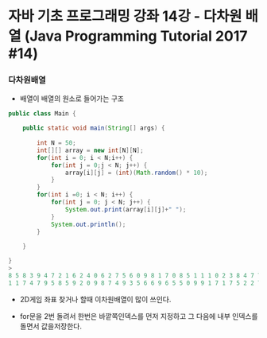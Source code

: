 # 자바 기초 프로그래밍 강좌 14강 - 다차원 배열 (Java Programming Tutorial 2017 #14)

### 다차원배열

- 배열이 배열의 원소로 들어가는 구조

```java
public class Main {

	public static void main(String[] args) {
		
		int N = 50;
		int[][] array = new int[N][N];
		for(int i = 0; i < N;i++) {
			for(int j = 0;j < N; j++) {
				array[i][j] = (int)(Math.random() * 10);
			}
		}
		for(int i =0; i < N; i++) {
			for(int j = 0; j < N; j++) {
				System.out.print(array[i][j]+" ");
			}
			System.out.println();
		}
		
	}

}
>
8 5 8 3 9 4 7 2 1 6 2 4 0 6 2 7 5 6 0 9 8 1 7 0 8 5 1 1 1 0 2 3 8 4 7 7 3 0 6 7 4 6 3 0 1 6 2 5 8 9 
1 1 7 4 7 9 5 8 5 9 2 0 9 8 7 4 9 3 5 6 6 9 6 5 5 0 9 9 1 7 1 7 5 2 2 7 3 8 8 0 2 3 2 6 4 1 1 0 3 8 ...
```

- 2D게임 좌표 찾거나 할때 이차원배열이 많이 쓰인다.

- for문을 2번 돌려서 한번은 바깥쪽인덱스를 먼저 지정하고 그 다음에 내부 인덱스를 돌면서 값을저장한다.
